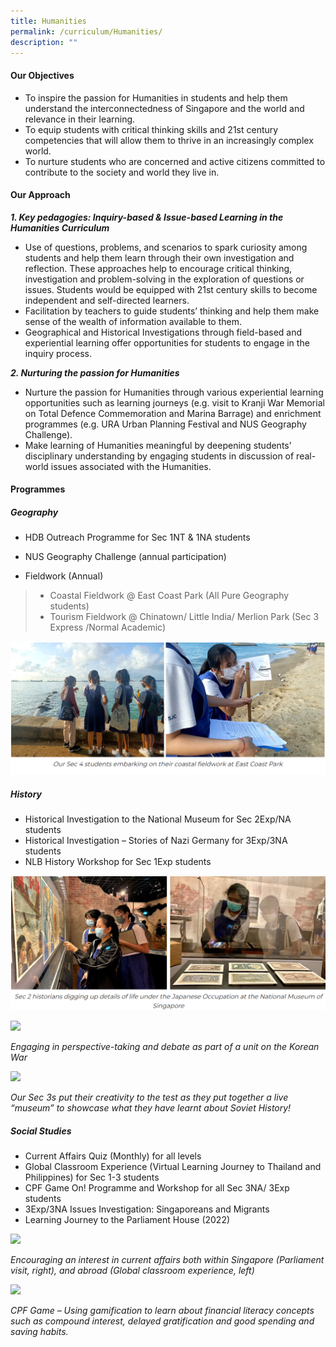 ```yaml
---
title: Humanities
permalink: /curriculum/Humanities/
description: ""
---
```

#### **Our Objectives**


*   To inspire the passion for Humanities in students and help them understand the interconnectedness of Singapore and the world and relevance in their learning.
*   To equip students with critical thinking skills and 21st century competencies that will allow them to thrive in an increasingly complex world.
*   To nurture students who are concerned and active citizens committed to contribute to the society and world they live in.

#### **Our Approach**


**_1\. Key pedagogies: Inquiry-based & Issue-based Learning in the Humanities Curriculum_**

*   Use of questions, problems, and scenarios to spark curiosity among students and help them learn through their own investigation and reflection. These approaches help to encourage critical thinking, investigation and problem-solving in the exploration of questions or issues. Students would be equipped with 21st century skills to become independent and self-directed learners.
*   Facilitation by teachers to guide students’ thinking and help them make sense of the wealth of information available to them.
*   Geographical and Historical Investigations through field-based and experiential learning offer opportunities for students to engage in the inquiry process.

**_2\. Nurturing the passion for Humanities_**

*   Nurture the passion for Humanities through various experiential learning opportunities such as learning journeys (e.g. visit to Kranji War Memorial on Total Defence Commemoration and Marina Barrage) and enrichment programmes (e.g. URA Urban Planning Festival and NUS Geography Challenge).
*   Make learning of Humanities meaningful by deepening students’ disciplinary understanding by engaging students in discussion of real-world issues associated with the Humanities.

  

#### **Programmes**


##### **Geography**

*   HDB Outreach Programme for Sec 1NT & 1NA students  
    
*   NUS Geography Challenge (annual participation)
*   Fieldwork (Annual)

>*   Coastal Fieldwork @ East Coast Park (All Pure Geography students)
>*   Tourism Fieldwork @ Chinatown/ Little India/ Merlion Park (Sec 3 Express /Normal Academic)

![](/images/Curriculum/Humanities/H1.png)

##### **History**

*   Historical Investigation to the National Museum for Sec 2Exp/NA students 
*   Historical Investigation – Stories of Nazi Germany for 3Exp/3NA students
*   NLB History Workshop for Sec 1Exp students

![](/images/Curriculum/Humanities/H2.png)


![](https://chijstjosephsconvent.moe.edu.sg/qql/slot/u160/2022/Curriculum/humanities/HIST2.jpg)  

_Engaging in perspective-taking and debate as part of a unit on the Korean War_  

![](https://chijstjosephsconvent.moe.edu.sg/qql/slot/u160/2022/Curriculum/humanities/HIST3.png)  

_Our Sec 3s put their creativity to the test as they put together a live “museum” to showcase what they have learnt about Soviet History!_  

  

##### **Social Studies**

*   Current Affairs Quiz (Monthly) for all levels
*   Global Classroom Experience (Virtual Learning Journey to Thailand and Philippines) for Sec 1-3 students
*   CPF Game On! Programme and Workshop for all Sec 3NA/ 3Exp students
*   3Exp/3NA Issues Investigation: Singaporeans and Migrants
*   Learning Journey to the Parliament House (2022)

![](https://chijstjosephsconvent.moe.edu.sg/qql/slot/u160/2022/Curriculum/humanities/SS1.jpg)  

_Encouraging an interest in current affairs both within Singapore (Parliament visit, right), and abroad (Global classroom experience, left)_  

![](https://chijstjosephsconvent.moe.edu.sg/qql/slot/u160/2022/Curriculum/humanities/SS2.png)  

_CPF Game – Using gamification to learn about financial literacy concepts such as compound interest, delayed gratification and good spending and saving habits._